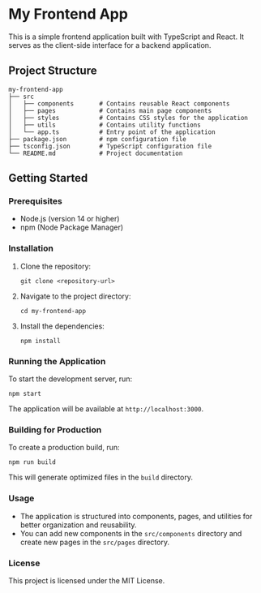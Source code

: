 # My Frontend App

This is a simple frontend application built with TypeScript and React. It serves as the client-side interface for a backend application.

## Project Structure

```
my-frontend-app
├── src
│   ├── components       # Contains reusable React components
│   ├── pages            # Contains main page components
│   ├── styles           # Contains CSS styles for the application
│   ├── utils            # Contains utility functions
│   └── app.ts           # Entry point of the application
├── package.json         # npm configuration file
├── tsconfig.json        # TypeScript configuration file
└── README.md            # Project documentation
```

## Getting Started

### Prerequisites

- Node.js (version 14 or higher)
- npm (Node Package Manager)

### Installation

1. Clone the repository:

   ```
   git clone <repository-url>
   ```

2. Navigate to the project directory:

   ```
   cd my-frontend-app
   ```

3. Install the dependencies:

   ```
   npm install
   ```

### Running the Application

To start the development server, run:

```
npm start
```

The application will be available at `http://localhost:3000`.

### Building for Production

To create a production build, run:

```
npm run build
```

This will generate optimized files in the `build` directory.

### Usage

- The application is structured into components, pages, and utilities for better organization and reusability.
- You can add new components in the `src/components` directory and create new pages in the `src/pages` directory.

### License

This project is licensed under the MIT License.